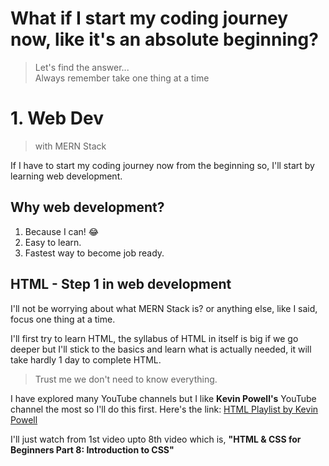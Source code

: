 # What if I start my coding journey now, like it's an absolute beginning?
> Let's find the answer...  
> Always remember take one thing at a time

# 1. Web Dev
>with MERN Stack

If I have to start my coding journey now from the beginning so, I'll start by learning web development.

## Why web development?
1. Because I can! 😂
2. Easy to learn.
3. Fastest way to become job ready.

## HTML - Step 1 in web development
I'll not be worrying about what MERN Stack is? or anything else, like I said, focus one thing at a time.  

I'll first try to learn HTML, the syllabus of HTML in itself is big if we go deeper but I'll stick to the basics and learn what is actually needed, it will take hardly 1 day to complete HTML. 

>Trust me we don't need to know everything.

I have explored many YouTube channels but I like **Kevin Powell's** YouTube channel the most so I'll do this first. Here's the link: [HTML Playlist by Kevin Powell](https://www.youtube.com/playlist?list=PL4-IK0AVhVjM0xE0K2uZRvsM7LkIhsPT-)

I'll just watch from 1st video upto 8th video which is, **"HTML & CSS for Beginners Part 8: Introduction to CSS"**

